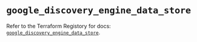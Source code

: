 # `google_discovery_engine_data_store`

Refer to the Terraform Registory for docs: [`google_discovery_engine_data_store`](https://registry.terraform.io/providers/hashicorp/google/5.26.0/docs/resources/discovery_engine_data_store).
